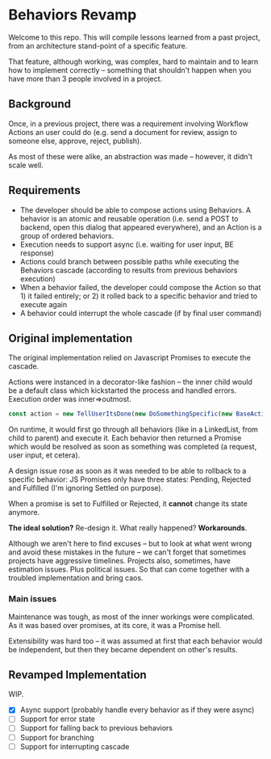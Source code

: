 # Behaviors Revamp

Welcome to this repo. This will compile lessons learned from a past project, from an architecture stand-point of a specific feature.

That feature, although working, was complex, hard to maintain and to learn how to implement correctly – something that shouldn't happen when you have more than 3 people involved in a project.

## Background

Once, in a previous project, there was a requirement involving Workflow Actions an user could do (e.g. send a document for review, assign to someone else, approve, reject, publish).

As most of these were alike, an abstraction was made – however, it didn't scale well.

## Requirements

* The developer should be able to compose actions using Behaviors. A behavior is an atomic and reusable operation (i.e. send a POST to backend, open this dialog that appeared everywhere), and an Action is a group of ordered behaviors.
* Execution needs to support async (i.e. waiting for user input, BE response)
* Actions could branch between possible paths while executing the Behaviors cascade (according to results from previous behaviors execution)
* When a behavior failed, the developer could compose the Action so that 1) it failed entirely; or 2) it rolled back to a specific behavior and tried to execute again
* A behavior could interrupt the whole cascade (if by final user command)

## Original implementation

The original implementation relied on Javascript Promises to execute the cascade.

Actions were instanced in a decorator-like fashion – the inner child would be a default class which kickstarted the process and handled errors. Execution order was inner=>outmost.

```typescript
const action = new TellUserItsDone(new DoSomethingSpecific(new BaseAction()));
```

On runtime, it would first go through all behaviors (like in a LinkedList, from child to parent) and execute it. Each behavior then returned a Promise which would be resolved as soon as something was completed (a request, user input, et cetera).

A design issue rose as soon as it was needed to be able to rollback to a specific behavior: JS Promises only have three states: Pending, Rejected and Fulfilled (I'm ignoring Settled on purpose).

When a promise is set to Fulfilled or Rejected, it **cannot** change its state anymore.

**The ideal solution?** Re-design it.
What really happened? **Workarounds**.

Although we aren't here to find excuses – but to look at what went wrong and avoid these mistakes in the future – we can't forget that sometimes projects have aggressive timelines. Projects also, sometimes, have estimation issues. Plus political issues. So that can come together with a troubled implementation and bring caos.

### Main issues

Maintenance was tough, as most of the inner workings were complicated. As it was based over promises, at its core, it was a Promise hell.

Extensibility was hard too – it was assumed at first that each behavior would be independent, but then they became dependent on other's results.

## Revamped Implementation

WIP.

- [x] Async support (probably handle every behavior as if they were async)
- [ ] Support for error state
- [ ] Support for falling back to previous behaviors
- [ ] Support for branching
- [ ] Support for interrupting cascade